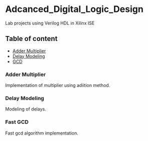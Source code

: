 # Adcanced_Digital_Logic_Design
Lab projects using Verilog HDL in Xilinx ISE
## Table of content
- [Adder Multiplier](###Adder%20Multiplier)
- [Delay Modeling](###Delay%20Modeling)
- [GCD](###Fast%20GCD)

### Adder Multiplier
Implementation of multiplier using adiition method.

### Delay Modeling
Modeling of delays.

### Fast GCD
Fast gcd algorithm implementation.
